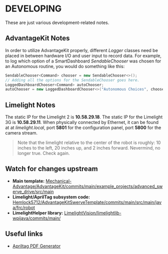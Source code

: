 # DEVELOPING #

These are just various development-related notes. <!-- Fun to play around with markdown formatting too! -->

## AdvantageKit Notes ##
In order to utilize AdvantageKit properly, different _Logger_ classes need be placed in between hardware I/O and user input to record data. For example, to log which option of a SmartDashboard _SendableChooser_ was chosen for an Autonomous routine, you would do something like this:
```java
SendableChooser<Command> chooser = new SendableChooser<>();
// Adding all the options for the SendableChooser goes here.
LoggedDashboardChooser<Command> autoChooser;
autoChooser = new LoggedDashboardChooser<>("Autonomous Choices", chooser);
```

## Limelight Notes ##
The static IP for the Limelight 2 is **10.58.29.18**.
The static IP for the Limelight 3G is **10.58.29.11**.
When physically connected by Ethernet, it can be found at at _limelight.local_, port **5801** for the configuration panel,
port **5800** for the camera stream.
> Note that the limelight relative to the center of the robot is roughly: 10 inches to the left, 20 inches up, and 2 inches forward.
> Nevermind, no longer true. Check again.

## Watch for changes upstream ##
- **Main template:** [Mechanical-Advantage/AdvantageKit/commits/main/example_projects/advanced_swerve_drive/src/main](https://github.com/Mechanical-Advantage/AdvantageKit/commits/main/example_projects/advanced_swerve_drive/src/main)
- **Limelight/AprilTag subsystem code:** [Hemlock5712/AdvantageKitSwerveTemplate/commits/main/src/main/java/frc/robot](https://github.com/Hemlock5712/AdvantageKitSwerveTemplate/commits/main/src/main/java/frc/robot)
- **LimelightHelper library:** [LimelightVision/limelightlib-wpijava/commits/main/](https://github.com/LimelightVision/limelightlib-wpijava/commits/main/)

## Useful links ##
- [Apriltag PDF Generator](https://tools.limelightvision.io/apriltag-generator)
